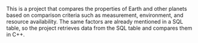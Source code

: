 This is a project that compares the properties of Earth and other planets based on comparison criteria such as measurement, environment, and resource availability.
The same factors are already mentioned in a SQL table, so the project retrieves data from the SQL table and compares them in C++.
